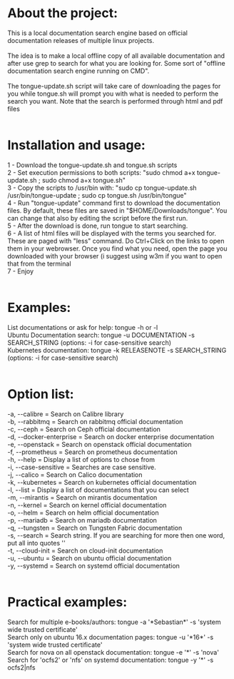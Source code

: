 # About the project:<br>
This is a local documentation search engine based on official documentation releases of multiple linux projects. <br><br>
The idea is to make a local offline copy of all available documentation and after use grep to search for what you are looking for. Some sort of "offline documentation search engine running on CMD".<br><br>
The tongue-update.sh script will take care of downloading the pages for you while tongue.sh will prompt you with what is needed to perform the search you want. Note that the search is performed through html and pdf files<br>
<br>
# Installation and usage:<br>
1 - Download the tongue-update.sh and tongue.sh scripts<br>
2 - Set execution permissions to both scripts: "sudo chmod a+x tongue-update.sh ; sudo chmod a+x tongue.sh"<br>
3 - Copy the scripts to /usr/bin with: "sudo cp tongue-update.sh /usr/bin/tongue-update ; sudo cp tongue.sh /usr/bin/tongue"<br>
4 - Run "tongue-update" command first to download the documentation files. By default, these files are saved in "$HOME/Downloads/tongue". You can change that also by editing the script before the first run.<br>
5 - After the download is done, run tongue to start searching.<br>
6 - A list of html files will be displayed with the terms you searched for. These are paged with "less" command. Do Ctrl+Click on the links to open them in your webrowser. Once you find what you need, open the page you downloaded with your browser (i suggest using w3m if you want to open that from the terminal<br>
7 - Enjoy<br>
<br>
# Examples:<br>
List documentations or ask for help: tongue -h or -l<br>
Ubuntu Documentation search: tongue -u DOCUMENTATION -s SEARCH_STRING (options: -i for case-sensitive search)<br>
Kubernetes documentation: tongue -k RELEASENOTE -s SEARCH_STRING (options: -i for case-sensitive search)<br>
<br>
# Option list:<br>
-a, --calibre = Search on Calibre library<br>
-b, --rabbitmq = Search on rabbitmq official documentation<br>
-c, --ceph = Search on Ceph official documentation<br>
-d, --docker-enterprise = Search on docker enterprise documentation<br>
-e, --openstack = Search on openstack official documentation<br>
-f, --prometheus = Search on prometheus documentation<br>
-h, --help = Display a list of options to chose from<br>
-i, --case-sensitive = Searches are case sensitive.<br>
-j, --calico = Search on Calico documentation<br>
-k, --kubernetes = Search on kubernetes official documentation<br>
-l, --list = Display a list of documentations that you can select<br>
-m, --mirantis = Search on mirantis documentation<br>
-n, --kernel = Search on kernel official documentation<br>
-o, --helm = Search on helm official documentation<br>
-p, --mariadb = Search on mariadb documentation<br>
-q, --tungsten = Search on Tungsten Fabric documentation<br>
-s, --search = Search string. If you are searching for more then one word, put all into quotes ''<br>
-t, --cloud-init = Search on cloud-init documentation<br>
-u, --ubuntu = Search on ubuntu official documentation<br>
-y, --systemd = Search on systemd official documentation<br>
 <br>
# Practical examples:<br>
Search for multiple e-books/authors: tongue -a '\*Sebastian\*' -s 'system wide trusted certificate'<br>
Search only on ubuntu 16.x documentation pages: tongue -u '\*16\*' -s 'system wide trusted certificate'<br>
Search for nova on all openstack documentation: tongue -e '\*' -s 'nova'<br>
Search for 'ocfs2' or 'nfs' on systemd documentation: tongue -y '\*' -s ocfs2|nfs<br>
<br>
